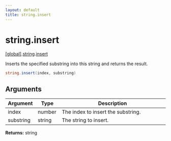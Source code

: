 ```yaml
---
layout: default
title: string.insert
---
```


# string.insert

[\[global\]]({{site.baseurl}}/docs/).[string]({{site.baseurl}}/docs/string/).[insert]({{site.baseurl}}/docs/string/insert/)

Inserts the specified substring into this string and returns the result.

```cs
string.insert(index, substring)
```

## Arguments

<table>
  <col width="15%">
  <col width="15%">
  <thead>
    <tr>
      <th>Argument</th>
      <th>Type</th>
      <th>Description</th>
    </tr>
  </thead>
  <tbody>
    <tr>
      <td>index</td>
      <td>number</td>
      <td>The index to insert the substring.</td>
    </tr>
    <tr>
      <td>substring</td>
      <td>string</td>
      <td>The string to insert.</td>
    </tr>
  </tbody>
</table>

**Returns:** string
